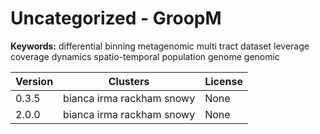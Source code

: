 # Uncategorized - GroopM



**Keywords:** differential binning metagenomic multi tract dataset leverage coverage dynamics spatio-temporal population genome genomic



| Version | Clusters | License |
| ------- | -------- | ------- |
| 0.3.5 | bianca irma rackham snowy | None |
| 2.0.0 | bianca irma rackham snowy | None |
